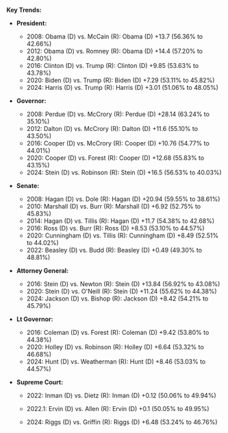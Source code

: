 **Key Trends:**

- **President:**
    - 2008: Obama (D) vs. McCain (R): Obama (D) +13.7 (56.36% to 42.66%)
    - 2012: Obama (D) vs. Romney (R): Obama (D) +14.4 (57.20% to 42.80%)
    - 2016: Clinton (D) vs. Trump (R): Clinton (D) +9.85 (53.63% to 43.78%)
    - 2020: Biden (D) vs. Trump (R): Biden (D) +7.29 (53.11% to 45.82%)
    - 2024: Harris (D) vs. Trump (R): Harris (D) +3.01 (51.06% to 48.05%)

- **Governor:**
    - 2008: Perdue (D) vs. McCrory (R): Perdue (D) +28.14 (63.24% to 35.10%)
    - 2012: Dalton (D) vs. McCrory (R): Dalton (D) +11.6 (55.10% to 43.50%)
    - 2016: Cooper (D) vs. McCrory (R): Cooper (D) +10.76 (54.77% to 44.01%)
    - 2020: Cooper (D) vs. Forest (R): Cooper (D) +12.68 (55.83% to 43.15%)
    - 2024: Stein (D) vs. Robinson (R): Stein (D) +16.5 (56.53% to 40.03%)

- **Senate:**
    - 2008: Hagan (D) vs. Dole (R): Hagan (D) +20.94 (59.55% to 38.61%)
    - 2010: Marshall (D) vs. Burr (R): Marshall (D) +6.92 (52.75% to 45.83%)
    - 2014: Hagan (D) vs. Tillis (R): Hagan (D) +11.7 (54.38% to 42.68%)
    - 2016: Ross (D) vs. Burr (R): Ross (D) +8.53 (53.10% to 44.57%)
    - 2020: Cunningham (D) vs. Tillis (R): Cunningham (D) +8.49 (52.51% to 44.02%)
    - 2022: Beasley (D) vs. Budd (R): Beasley (D) +0.49 (49.30% to 48.81%)

- **Attorney General:**
    - 2016: Stein (D) vs. Newton (R): Stein (D) +13.84 (56.92% to 43.08%)
    - 2020: Stein (D) vs. O'Neill (R): Stein (D) +11.24 (55.62% to 44.38%)
    - 2024: Jackson (D) vs. Bishop (R): Jackson (D) +8.42 (54.21% to 45.79%)

- **Lt Governor:**
    - 2016: Coleman (D) vs. Forest (R): Coleman (D) +9.42 (53.80% to 44.38%)
    - 2020: Holley (D) vs. Robinson (R): Holley (D) +6.64 (53.32% to 46.68%)
    - 2024: Hunt (D) vs. Weatherman (R): Hunt (D) +8.46 (53.03% to 44.57%)

- **Supreme Court:**
    - 2022: Inman (D) vs. Dietz (R): Inman (D) +0.12 (50.06% to 49.94%)

    - 2022.1: Ervin (D) vs. Allen (R): Ervin (D) +0.1 (50.05% to 49.95%)

    - 2024: Riggs (D) vs. Griffin (R): Riggs (D) +6.48 (53.24% to 46.76%)
